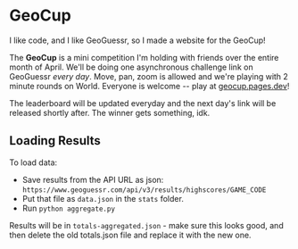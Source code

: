 # GeoCup

I like code, and I like GeoGuessr, so I made a website for the GeoCup!

The **GeoCup** is a mini competition I'm holding with friends over the entire month of April.
We'll be doing one asynchronous challenge link on GeoGuessr _every day_. Move, pan, zoom is
allowed and we're playing with 2 minute rounds on World. Everyone is welcome -- play at [geocup.pages.dev](https://geocup.pages.dev)!

The leaderboard will be updated everyday and the next day's link will be released shortly after. The winner gets something, idk.

## Loading Results

To load data:
- Save results from the API URL as json: `https://www.geoguessr.com/api/v3/results/highscores/GAME_CODE`
- Put that file as `data.json` in the `stats` folder.
- Run `python aggregate.py`

Results will be in `totals-aggregated.json` - make sure this looks good, and then delete the old totals.json
file and replace it with the new one.
